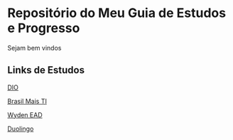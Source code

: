 # Repositório do Meu Guia de Estudos e Progresso
Sejam bem vindos

## Links de Estudos
[DIO](https://web.dio.me/home)

[Brasil Mais TI](http://www.brasilmaisdigital.org.br)

[Wyden EAD](https://eadwyden.com.br)

[Duolingo](https://pt.duolingo.com)
